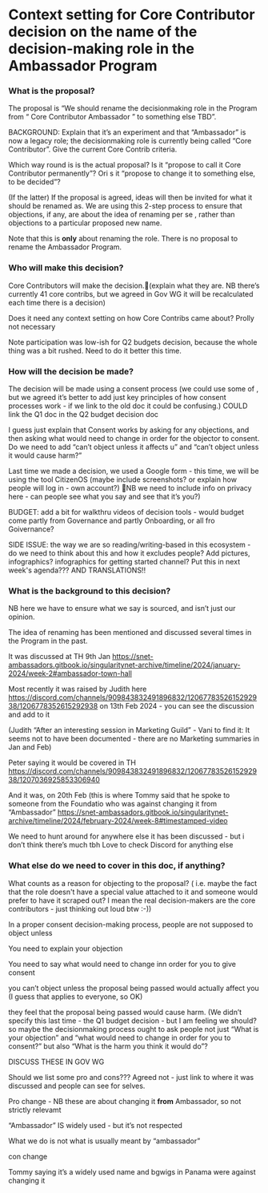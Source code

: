 # Context setting for Core Contributor decision on the name of the decision-making role in the Ambassador Program



### What is the proposal?

The proposal is “We should rename the decisionmaking role in the Program from “ Core Contributor Ambassador ” to something else TBD”.



BACKGROUND: Explain that it’s an experiment and that “Ambassador” is now a legacy role; the decisionmaking role is currently being called “Core Contributor”. Give the current Core Contrib criteria.



Which way round is is the actual proposal? Is it “propose to call it Core Contributor permanently”? Ori s it “propose to change it to something else, to be decided”?



(If the latter) If the proposal is agreed, ideas will then be invited for what it should be renamed as. We are using this 2-step process to ensure that objections, if any, are about the idea of renaming per se , rather than objections to a particular proposed new name.



Note that this is **only**  about renaming the role. There is no proposal to rename the Ambassador Program.

### Who will make this decision?

Core Contributors will make the decision.(explain what they are. NB there’s currently 41 core contribs, but we agreed in Gov WG it will be recalculated each time there is a decision)



Does it need any context setting on how Core Contribs came about? Prolly not necessary



Note participation was low-ish for Q2 budgets decision, because the whole thing was a bit rushed. Need to do it better this time.



### How will the decision be made?

The decision will be made using a consent process (we could use some of , but we agreed it’s better to add just key principles of how consent processes work - if we link to the old doc it could be confusing.)  COULD link the Q1 doc in the Q2 budget decision doc

I guess just explain that Consent works by asking for any objections, and then asking what would need to change in order for the objector to consent.  Do we need to add “can’t object unless it affects u” and “can’t object unless it would cause harm?”



Last time we made a decision, we used a Google form - this time, we will be using the tool CitizenOS (maybe include screenshots? or explain how people will log in - own account?) NB we need to include info on privacy here - can people see what you say and see that it’s you?)



BUDGET: add a bit for walkthru videos of decision tools - would budget come partly from Governance and  partly Onboarding, or all fro  Goivernance\?



SIDE ISSUE: the way we are so reading/writing-based in this ecosystem - do we need to think about this and how it excludes people? Add pictures, infographics? infographics for getting started channel? Put this in next week's agenda??? AND TRANSLATIONS!!

### What is the background to this decision?

NB here we have to ensure what we say is sourced, and isn’t just our opinion.



The idea of renaming has been mentioned and discussed several times in the Program in the past.



It was discussed at TH 9th Jan https://snet-ambassadors.gitbook.io/singularitynet-archive/timeline/2024/january-2024/week-2#ambassador-town-hall



Most recently it was raised by Judith here https://discord.com/channels/909843832491896832/1206778352615292938/1206778352615292938 on 13th Feb 2024 - you can see the discussion and add to it

(Judith “After an interesting session in Marketing Guild” - Vani to find it: It seems not to have been documented - there are no Marketing summaries in Jan and Feb)



Peter saying it would be covered in TH https://discord.com/channels/909843832491896832/1206778352615292938/1207036925853306940

And it was, on 20th Feb (this is where Tommy said that he spoke to someone from the Foundatio who was against changing it from “Ambassador” https://snet-ambassadors.gitbook.io/singularitynet-archive/timeline/2024/february-2024/week-8#timestamped-video



We need to hunt around for anywhere else it has been discussed - but i don’t think there’s much tbh Love to check Discord for anything else





### What else do we need to cover in this doc, if anything?

What counts as a reason for objecting to the proposal? ( i.e. maybe the fact that the role doesn't have a special value attached to it and someone would prefer to have it scraped out? I mean the real decision-makers are the core contributors - just thinking out loud btw :-))

In a proper consent decision-making process, people are not supposed to object unless

You need to explain your objection

You need to say what would need to change inn order for you to give consent

you can’t object unless the proposal being passed would actually affect you (I guess that applies to everyone, so OK)

they feel that the proposal being passed would cause harm. (We didn’t specify this last time - the Q1 budget decision - but I am feeling we should? so maybe the decisionmaking process ought to ask people not just “What is your objection” and “what would need to change in order for you to consent?” but also “What is the harm you think it would do”?

DISCUSS THESE IN GOV WG





Should we list some pro and cons???  Agreed not - just link to where it was discussed and people can see for selves.



Pro change - NB these are about changing it **from** Ambassador, so not strictly relevamt

“Ambassador” IS widely used - but it’s not respected

What we do is not what is usually meant by “ambassador”



con change

Tommy saying it’s a widely used name and bgwigs in Panama were against changing it





